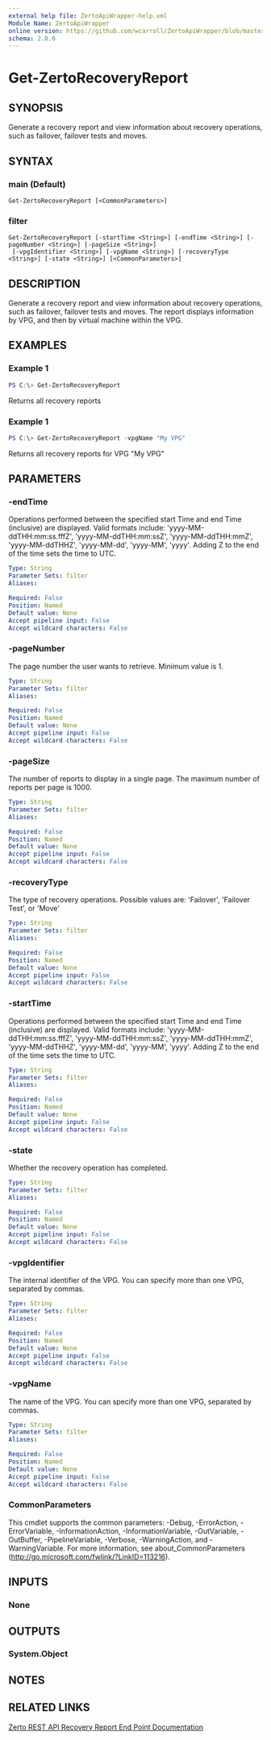 ```yaml
---
external help file: ZertoApiWrapper-help.xml
Module Name: ZertoApiWrapper
online version: https://github.com/wcarroll/ZertoApiWrapper/blob/master/docs/Get-ZertoRecoveryReport.md
schema: 2.0.0
---
```


# Get-ZertoRecoveryReport

## SYNOPSIS
Generate a recovery report and view information about recovery operations, such as failover, failover tests and moves.

## SYNTAX

### main (Default)
```
Get-ZertoRecoveryReport [<CommonParameters>]
```

### filter
```
Get-ZertoRecoveryReport [-startTime <String>] [-endTime <String>] [-pageNumber <String>] [-pageSize <String>]
 [-vpgIdentifier <String>] [-vpgName <String>] [-recoveryType <String>] [-state <String>] [<CommonParameters>]
```

## DESCRIPTION
Generate a recovery report and view information about recovery operations, such as failover, failover tests and moves.
The report displays information by VPG, and then by virtual machine within the VPG.

## EXAMPLES

### Example 1
```powershell
PS C:\> Get-ZertoRecoveryReport
```

Returns all recovery reports

### Example 1
```powershell
PS C:\> Get-ZertoRecoveryReport -vpgName "My VPG"
```

Returns all recovery reports for VPG "My VPG"

## PARAMETERS

### -endTime
Operations performed between the specified start Time and end Time (inclusive) are displayed.
Valid formats include: 'yyyy-MM-ddTHH:mm:ss.fffZ', 'yyyy-MM-ddTHH:mm:ssZ', 'yyyy-MM-ddTHH:mmZ', 'yyyy-MM-ddTHHZ', 'yyyy-MM-dd', 'yyyy-MM', 'yyyy'.
Adding Z to the end of the time sets the time to UTC.

```yaml
Type: String
Parameter Sets: filter
Aliases:

Required: False
Position: Named
Default value: None
Accept pipeline input: False
Accept wildcard characters: False
```

### -pageNumber
The page number the user wants to retrieve.
Minimum value is 1.

```yaml
Type: String
Parameter Sets: filter
Aliases:

Required: False
Position: Named
Default value: None
Accept pipeline input: False
Accept wildcard characters: False
```

### -pageSize
The number of reports to display in a single page.
The maximum number of reports per page is 1000.

```yaml
Type: String
Parameter Sets: filter
Aliases:

Required: False
Position: Named
Default value: None
Accept pipeline input: False
Accept wildcard characters: False
```

### -recoveryType
The type of recovery operations.
Possible values are: 'Failover', 'Failover Test', or 'Move'

```yaml
Type: String
Parameter Sets: filter
Aliases:

Required: False
Position: Named
Default value: None
Accept pipeline input: False
Accept wildcard characters: False
```

### -startTime
Operations performed between the specified start Time and end Time (inclusive) are displayed.
Valid formats include: 'yyyy-MM-ddTHH:mm:ss.fffZ', 'yyyy-MM-ddTHH:mm:ssZ', 'yyyy-MM-ddTHH:mmZ', 'yyyy-MM-ddTHHZ', 'yyyy-MM-dd', 'yyyy-MM', 'yyyy'.
Adding Z to the end of the time sets the time to UTC.

```yaml
Type: String
Parameter Sets: filter
Aliases:

Required: False
Position: Named
Default value: None
Accept pipeline input: False
Accept wildcard characters: False
```

### -state
Whether the recovery operation has completed.

```yaml
Type: String
Parameter Sets: filter
Aliases:

Required: False
Position: Named
Default value: None
Accept pipeline input: False
Accept wildcard characters: False
```

### -vpgIdentifier
The internal identifier of the VPG.
You can specify more than one VPG, separated by commas.

```yaml
Type: String
Parameter Sets: filter
Aliases:

Required: False
Position: Named
Default value: None
Accept pipeline input: False
Accept wildcard characters: False
```

### -vpgName
The name of the VPG.
You can specify more than one VPG, separated by commas.

```yaml
Type: String
Parameter Sets: filter
Aliases:

Required: False
Position: Named
Default value: None
Accept pipeline input: False
Accept wildcard characters: False
```

### CommonParameters
This cmdlet supports the common parameters: -Debug, -ErrorAction, -ErrorVariable, -InformationAction, -InformationVariable, -OutVariable, -OutBuffer, -PipelineVariable, -Verbose, -WarningAction, and -WarningVariable. For more information, see about_CommonParameters (http://go.microsoft.com/fwlink/?LinkID=113216).

## INPUTS

### None
## OUTPUTS

### System.Object
## NOTES

## RELATED LINKS

[Zerto REST API Recovery Report End Point Documentation](http://s3.amazonaws.com/zertodownload_docs/Latest/Zerto%20Virtual%20Replication%20Zerto%20Virtual%20Manager%20%28ZVM%29%20-%20vSphere%20Online%20Help/RestfulAPIs/StatusAPIs.5.055.html#)
